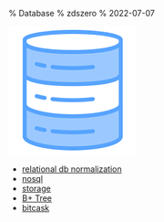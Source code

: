 % Database
% zdszero
% 2022-07-07

![database](../../docs/images/image_2022-07-13-09-40-11.png)

* [relational db normalization](./relational_db_normalization.md)
* [nosql](./nosql.md)
* [storage](./storage.md)
* [B+ Tree](./B+_Tree.md)
* [bitcask](bitcask.md)
